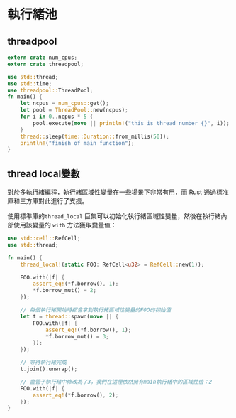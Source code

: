 # 執行緒池

## threadpool

```rust
extern crate num_cpus;
extern crate threadpool;

use std::thread;
use std::time;
use threadpool::ThreadPool;
fn main() {
    let ncpus = num_cpus::get();
    let pool = ThreadPool::new(ncpus);
    for i in 0..ncpus * 5 {
        pool.execute(move || println!("this is thread number {}", i));
    }
    thread::sleep(time::Duration::from_millis(50));
    println!("finish of main function");
}
```

## thread local變數

對於多執行緒編程，執行緒區域性變量在一些場景下非常有用，而 Rust 通過標准庫和三方庫對此進行了支援。

使用標準庫的`thread_local` 巨集可以初始化執行緒區域性變量，然後在執行緒內部使用該變量的 `with` 方法獲取變量值：

```rust
use std::cell::RefCell;
use std::thread;

fn main() {
    thread_local!(static FOO: RefCell<u32> = RefCell::new(1));

    FOO.with(|f| {
        assert_eq!(*f.borrow(), 1);
        *f.borrow_mut() = 2;
    });

    // 每個執行緒開始時都會拿到執行緒區域性變量的FOO的初始值
    let t = thread::spawn(move || {
        FOO.with(|f| {
            assert_eq!(*f.borrow(), 1);
            *f.borrow_mut() = 3;
        });
    });

    // 等待執行緒完成
    t.join().unwrap();

    // 盡管子執行緒中修改為了3，我們在這裡依然擁有main執行緒中的區域性值：2
    FOO.with(|f| {
        assert_eq!(*f.borrow(), 2);
    });
}
```

##
